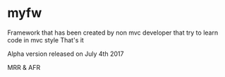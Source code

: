 # myfw

Framework that has been created by non mvc developer that try to learn code in mvc style
That's it


Alpha version released on July 4th 2017

MRR & AFR
